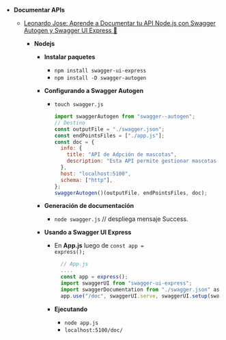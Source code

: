 - **Documentar APIs**

  - [Leonardo Jose: Aprende a Documentar tu API Node.js con Swagger Autogen y Swagger UI Express 🚀](https://www.youtube.com/watch?v=3EMLqQ6ny80)

    - **Nodejs**

      - **Instalar paquetes**

        - <code>npm install swagger-ui-express</code>
        - <code>npm install -D swagger-autogen</code>

      - **Configurando a Swagger Autogen**

        - <code>touch swagger.js</code>

          ```js
          import swaggerAutogen from "swagger--autogen";
          // Destino
          const outputFile = "./swagger.json";
          const endPointsFiles = ["./app.js"];
          const doc = {
            info: {
              title: "API de Adpción de mascotas",
              description: "Esta API permite gestionar mascotas y usuarios ",
            },
            host: "localhost:5100",
            schema: ["http"],
          };
          swaggerAutogen()(outputFile, endPointsFiles, doc);
          ```

      - **Generación de documentación**

        - <code>node swagger.js</code> // despliega mensaje Success.

      - **Usando a Swagger UI Express**

        - En **App.js** luego de <code>const app = express();</code>

          ```js
            // App.js
            ....
            const app = express();
            import swaggerUI from "swagger-ui-express";
            import swaggerDocumentation from "./swagger.json" assert {type: "json"};
            app.use("/doc", swaggerUI.serve, swaggerUI.setup(swaggerDocumentation));
          ```

        - **Ejecutando**
          - <code>node app.js</code>
          - <code>localhost:5100/doc/</code>

